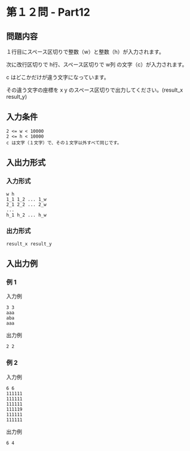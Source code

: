 # 第１２問 - Part12

## 問題内容
１行目にスペース区切りで整数（w）と整数（h）が入力されます。

次に改行区切りで h行、スペース区切りで w列 の文字（c）が入力されます。

c はどこかだけが違う文字になっています。

その違う文字の座標を x y のスペース区切りで出力してください。(result_x result_y)

## 入力条件
```
2 <= w < 10000
2 <= h < 10000
c は文字（１文字）で、その１文字以外すべて同じです。
```

## 入出力形式

### 入力形式
```
w h
1_1 1_2 ... 1_w
2_1 2_2 ... 2_w
...
h_1 h_2 ... h_w
```

### 出力形式
```
result_x result_y
```

## 入出力例

### 例 1
入力例
```
3 3
aaa
aba
aaa
``` 

出力例
```
2 2
```

### 例 2
入力例
```
6 6
111111
111111
111111
111119
111111
111111
```
 
出力例    
``` 
6 4
```
